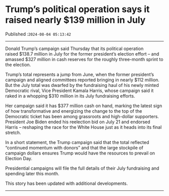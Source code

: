 # Trump’s political operation says it raised nearly $139 million in July

Published :`2024-08-04 05:13:42`

---

Donald Trump’s campaign said Thursday that its political operation raised $138.7 million in July for the former president’s election effort – and amassed $327 million in cash reserves for the roughly three-month sprint to the election.

Trump’s total represents a jump from June, when the former president’s campaign and aligned committees reported bringing in nearly $112 million. But the July total was dwarfed by the fundraising haul of his newly minted Democratic rival, Vice President Kamala Harris, whose campaign said it raked in a whopping $310 million in its July fundraising efforts.

Her campaign said it has $377 million cash on hand, marking the latest sign of how transformative and energizing the change to the top of the Democratic ticket has been among grassroots and high-dollar supporters. President Joe Biden ended his reelection bid on July 21 and endorsed Harris – reshaping the race for the White House just as it heads into its final stretch.

In a short statement, the Trump campaign said that the total reflected “continued momentum with donors” and that the large stockpile of campaign dollars ensures Trump would have the resources to prevail on Election Day.

Presidential campaigns will file the full details of their July fundraising and spending later this month.

This story has been updated with additional developments.

---

